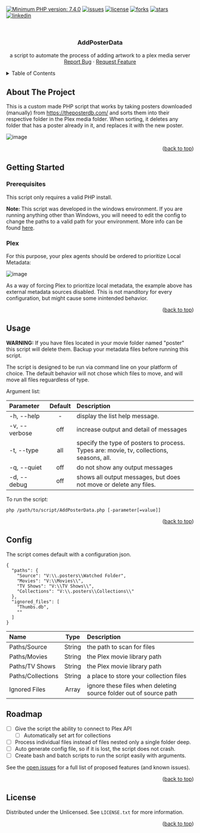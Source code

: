 <a name="readme-top"></a>
[![Minimum PHP version: 7.4.0](https://img.shields.io/badge/php-7.4.0%2B-blue.svg?label=PHP)](https://php.net)
[![issues]](https://img.shields.io/github/downloads/alexzeigler/AddPosterData/total)
[![license]](https://img.shields.io/github/license/alexzeigler/AddPosterData)
[![forks]](https://img.shields.io/github/forks/alexzeigler/AddPosterData)
[![stars]](https://img.shields.io/github/stars/alexzeigler/AddPosterData)
[![linkedin](https://img.shields.io/badge/linkedin-alexander--zeigler-blue)](https://www.linkedin.com/in/alexander-zeigler/)

[stars]: https://img.shields.io/github/stars/alexzeigler/AddPosterData
[forks]: https://img.shields.io/github/forks/alexzeigler/AddPosterData
[issues]: https://img.shields.io/github/issues/alexzeigler/AddPosterData
[license]: https://img.shields.io/github/license/alexzeigler/AddPosterData
[linkedin]: https://img.shields.io/badge/linkedin-alexander--zeigler-blue

<!-- PROJECT LOGO -->
<br />
<div align="center">
<h3 align="center">AddPosterData</h3>
  <p align="center">
    a script to automate the process of adding artwork to a plex media server
    <br />
    <a href="https://github.com/alexzeigler/addposterdata/issues">Report Bug</a>
    ·
    <a href="https://github.com/alexzeigler/addposterdata/issues">Request Feature</a>
  </p>
</div>



<!-- TABLE OF CONTENTS -->
<details>
  <summary>Table of Contents</summary>
  <ol>
    <li>
      <a href="#about-the-project">About The Project</a>
    </li>
    <li>
      <a href="#getting-started">Getting Started</a>
      <ul>
        <li><a href="#prerequisites">Prerequisites</a></li>
        <li><a href="#plex">Plex</a></li>
      </ul>
    </li>
    <li><a href="#usage">Usage</a></li>
    <ul>
        <li><a href="#config">Config</a></li>
    </ul>
    <li><a href="#roadmap">Roadmap</a></li>
    <li><a href="#license">License</a></li>
  </ol>
</details>



<!-- ABOUT THE PROJECT -->
## About The Project
This is a custom made PHP script that works by taking posters downloaded (manually) from https://theposterdb.com/ and sorts them into their respective folder in the Plex media folder. When sorting, it deletes any folder that has a poster already in it, and replaces it with the new poster.


![image](https://user-images.githubusercontent.com/11970623/196852667-74e8439d-09fa-47dd-95b4-83d3762c11de.png)

<p align="right">(<a href="#readme-top">back to top</a>)</p>


<!-- GETTING STARTED -->
## Getting Started

### Prerequisites

This script only requires a valid PHP install. 

<b>Note: </b> This script was developed in the windows environment. If you are running anything other than Windows, you will neeed to edit the config to change the paths to a valid path for your environment. More info can be found [here](https://example.com).


### Plex

For this purpose, your plex agents should be ordered to prioritize Local Metadata:


![image](https://user-images.githubusercontent.com/11970623/197400905-6b492989-b1ab-4e2c-9c36-3f100f31669d.png)

As a way of forcing Plex to prioritize local metadata, the example above has external metadata sources disabled. This is not manditory for every configuration, but might cause some inintended behavior.

<p align="right">(<a href="#readme-top">back to top</a>)</p>



<!-- USAGE EXAMPLES -->
## Usage

**WARNING:** If you have files located in your movie folder named "poster" this script will delete them. Backup your metadata files before running this script. 

The script is designed to be run via command line on your platform of choice. The default behavior will not chose which files to move, and will move all files reguardless of type. 

Argument list:


| Parameter                   | Default       | Description   |	
| :------------------------   |:-------------:| :-------------|
| -h,  --help                 | -             | display the list help message. 
| -v,  --verbose              | off           | increase output and detail of messages 
| -t, 	--type                | all           | specify the type of posters to process. Types are: movie, tv, collections, seasons, all.
| -q,  --quiet     		        | off	          | do not show any output messages
| -d,  --debug 		            | off           | shows all output messages, but does not move or delete any files.

To run the script:  

    php /path/to/script/AddPosterData.php [-parameter[=value]]

<p align="right">(<a href="#readme-top">back to top</a>)</p>

## Config

The script comes default with a configuration json. 


    {
      "paths": {
        "Source": "V:\\.posters\\Watched Folder",
        "Movies": "V:\\Movies\\",
        "TV Shows": "V:\\TV Shows\\",
        "Collections": "V:\\.posters\\Collections\\"
      },
      "ignored_files": [
        "Thumbs.db",
        ""
      ]
    }

| Name                   | Type       | Description   |	
| :------------------------   |:-------------:| :-------------|
| Paths/Source                | String           | the path to scan for files
| Paths/Movies                | String           | the Plex movie library path
| Paths/TV Shows              | String           | the Plex movie library path
| Paths/Collections           | String           | a place to store your collection files
| Ignored Files    		        | Array	           | ignore these files when deleting source folder out of source path

<!-- ROADMAP -->
## Roadmap

- [ ] Give the script the ability to connect to Plex API
    - [ ] Automatically set art for collections
- [ ] Process individual files instead of files nested only a single folder deep. 
- [ ] Auto generate config file, so if it is lost, the script does not crash.
- [ ] Create bash and batch scripts to run the script easily with arguments. 

See the [open issues](https://github.com/alexzeigler/addposterdata/issues) for a full list of proposed features (and known issues).

<p align="right">(<a href="#readme-top">back to top</a>)</p>



<!-- LICENSE -->
## License

Distributed under the Unlicensed. See `LICENSE.txt` for more information.

<p align="right">(<a href="#readme-top">back to top</a>)</p>
